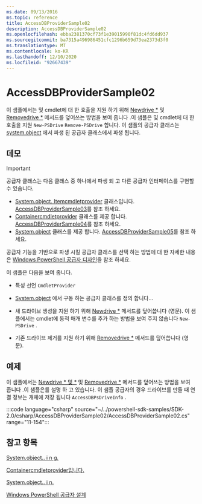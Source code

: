 ```yaml
---
ms.date: 09/13/2016
ms.topic: reference
title: AccessDBProviderSample02
description: AccessDBProviderSample02
ms.openlocfilehash: ebba2381370cf73f1e39015990f81dc4fd6dd937
ms.sourcegitcommit: ba7315a496986451cfc1296b659d73ea2373d3f0
ms.translationtype: MT
ms.contentlocale: ko-KR
ms.lasthandoff: 12/10/2020
ms.locfileid: "92667439"
---
```

# <a name="accessdbprovidersample02"></a>AccessDBProviderSample02

이 샘플에서는 및 cmdlet에 대 한 호출을 지원 하기 위해 [Newdrive *](/dotnet/api/System.Management.Automation.Provider.DriveCmdletProvider.NewDrive) 및 [Removedrive *](/dotnet/api/System.Management.Automation.Provider.DriveCmdletProvider.RemoveDrive) 메서드를 덮어쓰는 방법을 보여 줍니다 .이 샘플은 및 cmdlet에 대 한 호출을 지원 `New-PSDrive` `Remove-PSDrive` 합니다. 이 샘플의 공급자 클래스는 [system.object](/dotnet/api/System.Management.Automation.Provider.DriveCmdletProvider) 에서 파생 된 공급자 클래스에서 파생 됩니다.

## <a name="demonstrates"></a>데모

> [!IMPORTANT]
> 공급자 클래스는 다음 클래스 중 하나에서 파생 되 고 다른 공급자 인터페이스를 구현할 수 있습니다.
>
> - [System.object. Itemcmdletprovider](/dotnet/api/System.Management.Automation.Provider.ItemCmdletProvider) 클래스입니다. [AccessDBProviderSample03](./accessdbprovidersample03.md)를 참조 하세요.
> - [Containercmdletprovider](/dotnet/api/System.Management.Automation.Provider.ContainerCmdletProvider) 클래스를 제공 합니다. [AccessDBProviderSample04](./accessdbprovidersample04.md)를 참조 하세요.
> - [System.object](/dotnet/api/System.Management.Automation.Provider.NavigationCmdletProvider) 클래스를 제공 합니다. [AccessDBProviderSample05](./accessdbprovidersample05.md)를 참조 하세요.
>
> 공급자 기능을 기반으로 파생 시킬 공급자 클래스를 선택 하는 방법에 대 한 자세한 내용은 [Windows PowerShell 공급자 디자인](./provider-types.md)을 참조 하세요.

이 샘플은 다음을 보여 줍니다.

- 특성 선언 `CmdletProvider`

- [System.object](/dotnet/api/System.Management.Automation.Provider.DriveCmdletProvider) 에서 구동 하는 공급자 클래스를 정의 합니다...

- 새 드라이브 생성을 지원 하기 위해 [Newdrive *](/dotnet/api/System.Management.Automation.Provider.DriveCmdletProvider.NewDrive) 메서드를 덮어씁니다 (영문). 이 샘플에서는 cmdlet에 동적 매개 변수를 추가 하는 방법을 보여 주지 않습니다 `New-PSDrive` .

- 기존 드라이브 제거를 지원 하기 위해 [Removedrive *](/dotnet/api/System.Management.Automation.Provider.DriveCmdletProvider.RemoveDrive) 메서드를 덮어씁니다 (영문).

## <a name="example"></a>예제

이 샘플에서는 [Newdrive * 및 *](/dotnet/api/System.Management.Automation.Provider.DriveCmdletProvider.NewDrive) 및 [Removedrive *](/dotnet/api/System.Management.Automation.Provider.DriveCmdletProvider.RemoveDrive) 메서드를 덮어쓰는 방법을 보여 줍니다 .이 샘플은를 설명 하 고 있습니다. 이 샘플 공급자의 경우 드라이브를 만들 때 연결 정보는 개체에 저장 됩니다 `AccessDBPsDriveInfo` .

:::code language="csharp" source="~/../powershell-sdk-samples/SDK-2.0/csharp/AccessDBProviderSample02/AccessDBProviderSample02.cs" range="11-154":::

## <a name="see-also"></a>참고 항목

[System.object.. i n g.](/dotnet/api/System.Management.Automation.Provider.ItemCmdletProvider)

[Containercmdletprovider입니다.](/dotnet/api/System.Management.Automation.Provider.ContainerCmdletProvider)

[System.object.. i n.](/dotnet/api/System.Management.Automation.Provider.NavigationCmdletProvider)

[Windows PowerShell 공급자 설계](./provider-types.md)
